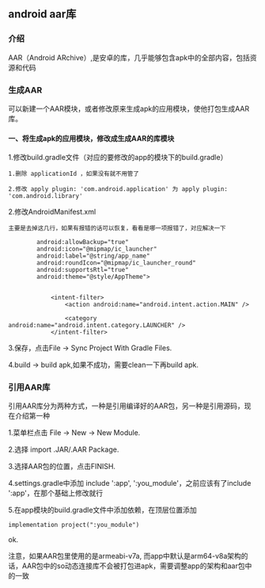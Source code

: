 ## android aar库

### 介绍

AAR（Android ARchive）,是安卓的库，几乎能够包含apk中的全部内容，包括资源和代码

### 生成AAR

可以新建一个AAR模块，或者修改原来生成apk的应用模块，使他打包生成AAR库。

#### 一、将生成apk的应用模块，修改成生成AAR的库模块

1.修改build.gradle文件（对应的要修改的app的模块下的build.gradle）

```
1.删除 applicationId ，如果没有就不用管了

2.修改 apply plugin: 'com.android.application' 为 apply plugin: 'com.android.library'

```

2.修改AndroidManifest.xml

```
主要是去掉这几行，如果有报错的话可以恢复，看看是哪一项报错了，对应解决一下

        android:allowBackup="true"
        android:icon="@mipmap/ic_launcher"
        android:label="@string/app_name"
        android:roundIcon="@mipmap/ic_launcher_round"
        android:supportsRtl="true"
        android:theme="@style/AppTheme">
        
        
            <intent-filter>
                <action android:name="android.intent.action.MAIN" />

                <category android:name="android.intent.category.LAUNCHER" />
            </intent-filter>
```

3.保存，点击File -> Sync Project With Gradle Files.

4.build -> build apk,如果不成功，需要clean一下再build apk.

### 引用AAR库

引用AAR库分为两种方式，一种是引用编译好的AAR包，另一种是引用源码，现在介绍第一种

1.菜单栏点击 File -> New -> New Module.

2.选择 import .JAR/.AAR Package.

3.选择AAR包的位置，点击FINISH.

4.settings.gradle中添加 include ':app', ':you_module'，之前应该有了include ':app'，在那个基础上修改就行

5.在app模块的build.gradle文件中添加依赖，在顶层位置添加

```
implementation project(":you_module")
```

ok.

注意，如果AAR包里使用的是armeabi-v7a, 而app中默认是arm64-v8a架构的话，AAR包中的so动态连接库不会被打包进apk，需要调整app的架构和aar包中的一致


